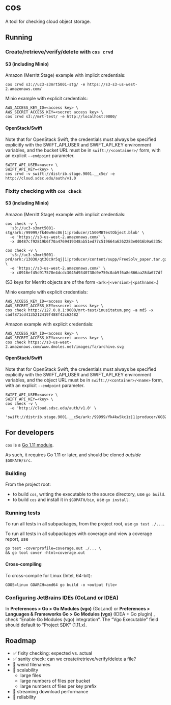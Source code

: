 # cos

A tool for checking cloud object storage.

## Running

### Create/retrieve/verify/delete with `cos crvd`

#### S3 (including Minio)

Amazon (Merritt Stage) example with implicit credentials:

```
cos crvd s3://uc3-s3mrt5001-stg/ -e https://s3-s3-us-west-2.amazonaws.com/
```

Minio example with explicit credentials:

```
AWS_ACCESS_KEY_ID=<access key> \
AWS_SECRET_ACCESS_KEY=<secret access key> \
cos crvd s3://mrt-test/ -e http://localhost:9000/
```

#### OpenStack/Swift

Note that for OpenStack Swift, the credentials must always be specified
explicitly with the SWIFT_API_USER and SWIFT_API_KEY environment variables, and
the bucket URL must be in `swift://<container>/` form, with an explicit
`--endpoint` parameter.

```
SWIFT_API_USER=<user> \
SWIFT_API_KEY=<key> \
cos crvd -v swift://distrib.stage.9001.__c5e/ -e http://cloud.sdsc.edu/auth/v1.0 
```

### Fixity checking with `cos check`

#### S3 (including Minio)

Amazon (Merritt Stage) example with implicit credentials:

```
cos check -v \
  's3://uc3-s3mrt5001-stg/ark:/99999/fk46w9nc06|1|producer/1500MBTestObject.blob' \
  -e 'https://s3-us-west-2.amazonaws.com/' \
  -x d0487cf92819b6f70a4769419348ab51ed77c519664a6262283e0016b9a6235c
```

```
cos check -v \
  's3://uc3-s3mrt5001-prd/ark:/13030/qt30c9r5qj|1|producer/content/supp/FreeSolv_paper.tar.gz' \
  -e 'https://s3-us-west-2.amazonaws.com/' \
  -x c0916ef45d917578e4dcdc3045d9340738d0e750c0ab9f6a8e866aa28da677df
```

(S3 keys for Merritt objects are of the form `<ark>|<version>|<pathname>`.) 

Minio example with explicit credentials:

```
AWS_ACCESS_KEY_ID=<access key> \
AWS_SECRET_ACCESS_KEY=<secret access key> \
cos check http://127.0.0.1:9000/mrt-test/inusitatum.png -a md5 -x cadf871cd4135212419f488f42c62482`
```

Amazon example with explicit credentials:

```
AWS_ACCESS_KEY_ID=<access key> \
AWS_SECRET_ACCESS_KEY=<secret access key> \
cos check https://s3-us-west-2.amazonaws.com/www.dmoles.net/images/fa/archive.svg
```

#### OpenStack/Swift

Note that for OpenStack Swift, the credentials must always be specified
explicitly with the SWIFT_API_USER and SWIFT_API_KEY environment variables, and
the object URL must be in `swift://<container>/<name>` form, with an explicit
`--endpoint` parameter.

```
SWIFT_API_USER=<user> \
SWIFT_API_KEY=<key> \
cos check -v \
  -e 'http://cloud.sdsc.edu/auth/v1.0' \
  'swift://distrib.stage.9001.__c5e/ark:/99999/fk4kw5kc1z|1|producer/6GBZeroFile.txt'
```

## For developers

`cos` is a [Go 1.11 module](https://github.com/golang/go/wiki/Modules). 

As such, it requires Go 1.11 or later, and should be cloned _outside_
`$GOPATH/src`.

### Building

From the project root:

- to build `cos`, writing the executable to the source directory, use `go build`.
- to build `cos` and install it in `$GOPATH/bin`, use `go install`.

### Running tests

To run all tests in all subpackages, from the project root, use `go test ./...`.

To run all tests in all subpackages with coverage and view a coverage report, use

```
go test -coverprofile=coverage.out ./... \
&& go tool cover -html=coverage.out
```

#### Cross-compiling

To cross-compile for Linux (Intel, 64-bit):

```
GOOS=linux GOARCH=amd64 go build -o <output file>
```

### Configuring JetBrains IDEs (GoLand or IDEA)

In **Preferences > Go > Go Modules (vgo)** (GoLand) or **Preferences >
Languages & Frameworks Go > Go Modules (vgo)** (IDEA + Go plugin) , check
“Enable Go Modules (vgo) integration“. The “Vgo Executable” field should
default to “Project SDK” (1.11.x).

## Roadmap

- ✅ fixity checking: expected vs. actual
- ✅ sanity check: can we create/retrieve/verify/delete a file?
- 🔲 weird filenames
- 🔲 scalability
  - large files
  - large numbers of files per bucket
  - large numbers of files per key prefix
- 🔲 streaming download performance
- 🔲 reliability

